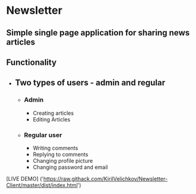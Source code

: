 # Newsletter

## Simple single page application for sharing news articles

## Functionality
* ## Two types of users - admin and regular
    * ### Admin 
        * Creating articles
        * Editing Articles
    * ### Regular user
        * Writing comments 
        * Replying to comments
        * Changing profile picture 
        * Changing password and email

[LIVE DEMO] ('https://raw.githack.com/KirilVelichkov/Newsletter-Client/master/dist/index.html')
